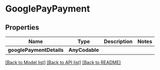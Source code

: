 # GooglePayPayment

## Properties
Name | Type | Description | Notes
------------ | ------------- | ------------- | -------------
**googlePaymentDetails** | **AnyCodable** |  | 

[[Back to Model list]](../README.md#documentation-for-models) [[Back to API list]](../README.md#documentation-for-api-endpoints) [[Back to README]](../README.md)


